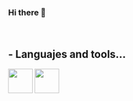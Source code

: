 ### Hi there 👋

<!--
**UbaldoRdz98/UbaldoRdz98** is a ✨ _special_ ✨ repository because its `README.md` (this file) appears on your GitHub profile.

Here are some ideas to get you started:

- 🔭 I’m currently working on ...
- 🌱 I’m currently learning ...
- 👯 I’m looking to collaborate on ...
- 🤔 I’m looking for help with ...
- 💬 Ask me about ...
- 📫 How to reach me: ...
- 😄 Pronouns: ...
- ⚡ Fun fact: ...
-->
<br/>
<h2> - Languajes and tools...</h2>
<p align="center">

 <code><a href="https://laravel.com" target="_blank"><img height="50" src="https://cdn.worldvectorlogo.com/logos/laravel-2.svg"></a></code>
 <code><a href="https://docs.microsoft.com/en-us/dotnet/csharp" target="_blank"><img height="50" src="https://user-images.githubusercontent.com/100547074/178604921-6aebef62-894c-4192-9510-859f7ca3bbe0.png"></a></code>
